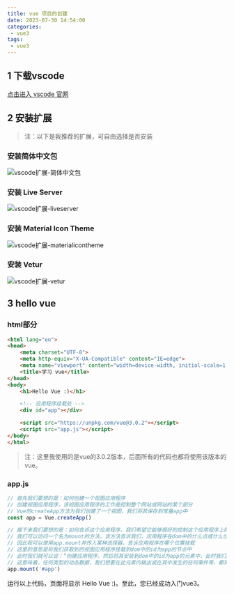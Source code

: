 ```yaml
---
title: vue 项目的创建
date: 2023-07-30 14:54:00
categories:
 - vue3
tags:
 - vue3
---
```


## 1 下载vscode

[点击进入 vscode 官网](https://code.visualstudio.com/ "vscode官网")

## 2 安装扩展

> 注：以下是我推荐的扩展，可自由选择是否安装

### 安装简体中文包

![vscode扩展-简体中文包](/vscode扩展-简体中文包.png "vscode扩展-简体中文包")

### 安装 Live Server

![vscode扩展-liveserver](/vscode扩展-liveserver.png "vscode扩展-liveserver")

### 安装 Material Icon Theme

![vscode扩展-materialicontheme](/vscode扩展-materialicontheme.png "vscode扩展-materialicontheme")

### 安装 Vetur

![vscode扩展-vetur](/vscode扩展-vetur.png "vscode扩展-vetur")

## 3 hello vue

### html部分

```html
<html lang="en">
<head>
    <meta charset="UTF-8">
    <meta http-equiv="X-UA-Compatible" content="IE=edge">
    <meta name="viewport" content="width=device-width, initial-scale=1.0">
    <title>学习 vue</title>
</head>
<body>
    <h1>Hello Vue :)</h1>

    <!-- 应用程序挂载处 -->
    <div id="app"></div>

    <script src="https://unpkg.com/vue@3.0.2"></script>
    <script src="app.js"></script>
</body>
</html>
```

> 注：这里我使用的是vue的3.0.2版本，后面所有的代码也都将使用该版本的vue。

### app.js

```javascript
// 首先我们要想的是：如何创建一个视图应用程序
// 创建视图应用程序，该视图应用程序的工作是控制整个网站或网站的某个部分
// Vue的createApp方法为我们创建了一个视图，我们将其保存到常量app中
const app = Vue.createApp()

// 接下来我们要想的是：如何告诉这个应用程序，我们希望它能够很好的控制这个应用程序上网页的某个部分
// 我们可以访问一个名为mount的方法，该方法告诉我们，应用程序在dom中的什么点或什么位置挂载
// 因此我可以使用app.mount并传入某种选择器，告诉应用程序在哪个位置挂载
// 这里的意思是将我们获取到的视图应用程序挂载到dom中的id为app的节点中
// 此时我们就可以说：“创建应用程序，然后将其安装到dom中的id为app的元素中，此时我们的视图应用程序控制整个id为app元素内部的任何内容，而不是它（id为app的元素）之外的任何内容”
// 这意味着，任何类型的动态数据，我们想要在此元素内输出或在其中发生的任何事件等，都将由我们的视图应用程序来控制
app.mount('#app')
```

运行以上代码，页面将显示 Hello Vue :)。至此，您已经成功入门vue3。